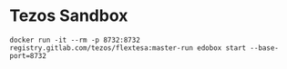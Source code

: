 # Tezos Sandbox

```
docker run -it --rm -p 8732:8732 registry.gitlab.com/tezos/flextesa:master-run edobox start --base-port=8732
```
